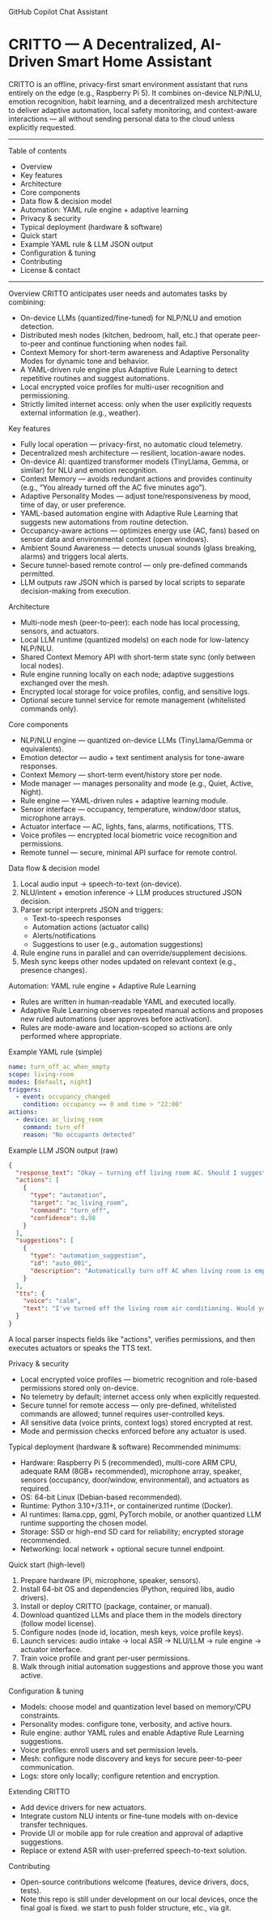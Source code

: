 GitHub Copilot Chat Assistant

# CRITTO — A Decentralized, AI-Driven Smart Home Assistant

CRITTO is an offline, privacy-first smart environment assistant that runs entirely on the edge (e.g., Raspberry Pi 5). It combines on-device NLP/NLU, emotion recognition, habit learning, and a decentralized mesh architecture to deliver adaptive automation, local safety monitoring, and context-aware interactions — all without sending personal data to the cloud unless explicitly requested.

---

Table of contents
- Overview
- Key features
- Architecture
- Core components
- Data flow & decision model
- Automation: YAML rule engine + adaptive learning
- Privacy & security
- Typical deployment (hardware & software)
- Quick start
- Example YAML rule & LLM JSON output
- Configuration & tuning
- Contributing
- License & contact

---

Overview
CRITTO anticipates user needs and automates tasks by combining:
- On-device LLMs (quantized/fine-tuned) for NLP/NLU and emotion detection.
- Distributed mesh nodes (kitchen, bedroom, hall, etc.) that operate peer-to-peer and continue functioning when nodes fail.
- Context Memory for short-term awareness and Adaptive Personality Modes for dynamic tone and behavior.
- A YAML-driven rule engine plus Adaptive Rule Learning to detect repetitive routines and suggest automations.
- Local encrypted voice profiles for multi-user recognition and permissioning.
- Strictly limited internet access: only when the user explicitly requests external information (e.g., weather).

Key features
- Fully local operation — privacy-first, no automatic cloud telemetry.
- Decentralized mesh architecture — resilient, location-aware nodes.
- On-device AI: quantized transformer models (TinyLlama, Gemma, or similar) for NLU and emotion recognition.
- Context Memory — avoids redundant actions and provides continuity (e.g., “You already turned off the AC five minutes ago”).
- Adaptive Personality Modes — adjust tone/responsiveness by mood, time of day, or user preference.
- YAML-based automation engine with Adaptive Rule Learning that suggests new automations from routine detection.
- Occupancy-aware actions — optimizes energy use (AC, fans) based on sensor data and environmental context (open windows).
- Ambient Sound Awareness — detects unusual sounds (glass breaking, alarms) and triggers local alerts.
- Secure tunnel-based remote control — only pre-defined commands permitted.
- LLM outputs raw JSON which is parsed by local scripts to separate decision-making from execution.

Architecture
- Multi-node mesh (peer-to-peer): each node has local processing, sensors, and actuators.
- Local LLM runtime (quantized models) on each node for low-latency NLP/NLU.
- Shared Context Memory API with short-term state sync (only between local nodes).
- Rule engine running locally on each node; adaptive suggestions exchanged over the mesh.
- Encrypted local storage for voice profiles, config, and sensitive logs.
- Optional secure tunnel service for remote management (whitelisted commands only).

Core components
- NLP/NLU engine — quantized on-device LLMs (TinyLlama/Gemma or equivalents).
- Emotion detector — audio + text sentiment analysis for tone-aware responses.
- Context Memory — short-term event/history store per node.
- Mode manager — manages personality and mode (e.g., Quiet, Active, Night).
- Rule engine — YAML-driven rules + adaptive learning module.
- Sensor interface — occupancy, temperature, window/door status, microphone arrays.
- Actuator interface — AC, lights, fans, alarms, notifications, TTS.
- Voice profiles — encrypted local biometric voice recognition and permissions.
- Remote tunnel — secure, minimal API surface for remote control.

Data flow & decision model
1. Local audio input → speech-to-text (on-device).
2. NLU/intent + emotion inference → LLM produces structured JSON decision.
3. Parser script interprets JSON and triggers:
   - Text-to-speech responses
   - Automation actions (actuator calls)
   - Alerts/notifications
   - Suggestions to user (e.g., automation suggestions)
4. Rule engine runs in parallel and can override/supplement decisions.
5. Mesh sync keeps other nodes updated on relevant context (e.g., presence changes).

Automation: YAML rule engine + Adaptive Rule Learning
- Rules are written in human-readable YAML and executed locally.
- Adaptive Rule Learning observes repeated manual actions and proposes new ruled automations (user approves before activation).
- Rules are mode-aware and location-scoped so actions are only performed where appropriate.

Example YAML rule (simple)
```yaml
name: turn_off_ac_when_empty
scope: living-room
modes: [default, night]
triggers:
  - event: occupancy_changed
    condition: occupancy == 0 and time > "22:00"
actions:
  - device: ac_living_room
    command: turn_off
    reason: "No occupants detected"
```

Example LLM JSON output (raw)
```json
{
  "response_text": "Okay — turning off living room AC. Should I suggest an automation for this?",
  "actions": [
    {
      "type": "automation",
      "target": "ac_living_room",
      "command": "turn_off",
      "confidence": 0.98
    }
  ],
  "suggestions": [
    {
      "type": "automation_suggestion",
      "id": "auto_001",
      "description": "Automatically turn off AC when living room is empty after 10 PM."
    }
  ],
  "tts": {
    "voice": "calm",
    "text": "I've turned off the living room air conditioning. Would you like this to be automatic in the future?"
  }
}
```
A local parser inspects fields like "actions", verifies permissions, and then executes actuators or speaks the TTS text.

Privacy & security
- Local encrypted voice profiles — biometric recognition and role-based permissions stored only on-device.
- No telemetry by default; internet access only when explicitly requested.
- Secure tunnel for remote access — only pre-defined, whitelisted commands are allowed; tunnel requires user-controlled keys.
- All sensitive data (voice prints, context logs) stored encrypted at rest.
- Mode and permission checks enforced before any actuator is used.

Typical deployment (hardware & software)
Recommended minimums:
- Hardware: Raspberry Pi 5 (recommended), multi-core ARM CPU, adequate RAM (8GB+ recommended), microphone array, speaker, sensors (occupancy, door/window, environmental), and actuators as required.
- OS: 64-bit Linux (Debian-based recommended).
- Runtime: Python 3.10+/3.11+, or containerized runtime (Docker).
- AI runtimes: llama.cpp, ggml, PyTorch mobile, or another quantized LLM runtime supporting the chosen model.
- Storage: SSD or high-end SD card for reliability; encrypted storage recommended.
- Networking: local network + optional secure tunnel endpoint.

Quick start (high-level)
1. Prepare hardware (Pi, microphone, speaker, sensors).
2. Install 64-bit OS and dependencies (Python, required libs, audio drivers).
3. Install or deploy CRITTO (package, container, or manual).
4. Download quantized LLMs and place them in the models directory (follow model license).
5. Configure nodes (node id, location, mesh keys, voice profile keys).
6. Launch services: audio intake → local ASR → NLU/LLM → rule engine → actuator interface.
7. Train voice profile and grant per-user permissions.
8. Walk through initial automation suggestions and approve those you want active.

Configuration & tuning
- Models: choose model and quantization level based on memory/CPU constraints.
- Personality modes: configure tone, verbosity, and active hours.
- Rule engine: author YAML rules and enable Adaptive Rule Learning suggestions.
- Voice profiles: enroll users and set permission levels.
- Mesh: configure node discovery and keys for secure peer-to-peer communication.
- Logs: store only locally; configure retention and encryption.

Extending CRITTO
- Add device drivers for new actuators.
- Integrate custom NLU intents or fine-tune models with on-device transfer techniques.
- Provide UI or mobile app for rule creation and approval of adaptive suggestions.
- Replace or extend ASR with user-preferred speech-to-text solution.

Contributing
- Open-source contributions welcome (features, device drivers, docs, tests).
- Note this repo is still under development on our local devices, once the final goal is fixed. we start to push folder structure, etc., via git.